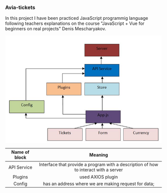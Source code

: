 ### Avia-tickets

In this project I have been practiced JavaScript programmig language following teachers explanations on the course "JavaScript + Vue for beginners on real projects" Denis Mescharyakov.

![Avia-tickets app scheme](img/scheme.jpg "App scheme")

| Name of block | Meaning |
|:-------:| :------:|
| API Service | Interface that provide a program with a description of how to interact with a server |
| Plugins | used AXIOS plugin |
| Config | has an address where we are making request for data; |
